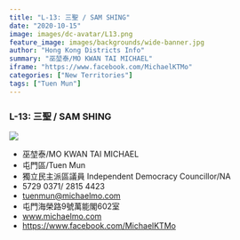 ```yaml
---
title: "L-13: 三聖 / SAM SHING"
date: "2020-10-15"
image: images/dc-avatar/L13.png
feature_image: images/backgrounds/wide-banner.jpg
author: "Hong Kong Districts Info"
summary: "巫堃泰/MO KWAN TAI MICHAEL"
iframe: "https://www.facebook.com/MichaelKTMo"
categories: ["New Territories"]
tags: ["Tuen Mun"]
---
```


### L-13: 三聖 / SAM SHING  
![](/images/dc-avatar/L13.png)  

 - 巫堃泰/MO KWAN TAI MICHAEL  
 - 屯門區/Tuen Mun  
 - 獨立民主派區議員 Independent Democracy Councillor/NA  
 - 5729 0371/ 2815 4423  
 - tuenmun@michaelmo.com  
 - 屯門海榮路9號萬能閣602室  
 - www.michaelmo.com  
 - https://www.facebook.com/MichaelKTMo

